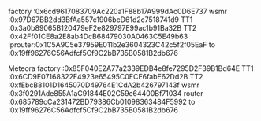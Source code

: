 factory :0x6cd9617083709Ac220a1F88b17A999dAc0D6E737
wsmr    :0x97D67BB2dd3BfAa557c1906bcD61d2c7518741d9
TT1     :0x3a0b89065B120479eF2e829797E99ac1b91Ba32B
TT2     :0x42Ff01CE8a2E8ab4DcB68479030A0463C5E49b63
lprouter:0x1C5A9C5e37959E011b2e3604323C42c5f2f05EaF
to      :0x19ff96276C56Adfcf5Cf9C2bB735B0581B2db676

Meteora
factory :0x85F040E2A77a2339EDB4e8fe7295D2F39B1Bd64E
TT1     :0x6CD9E07168322F4923e65495C0ECE6fabE62Dd2B
TT2     :0xfEbcB8101D1645070D49764E1CdA2b426797143f
wsmr    :0x3f0291Ade855A1aC91844E02C59c64400Bf71034
router  :0x685789cCa231472BD79386Cb01098363484F5992
to      :0x19ff96276C56Adfcf5Cf9C2bB735B0581B2db676
